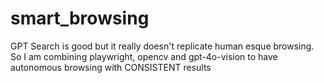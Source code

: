 # smart_browsing

GPT Search is good but it really doesn't replicate human esque browsing. So I am combining playwright, opencv and gpt-4o-vision to have autonomous browsing with CONSISTENT results
